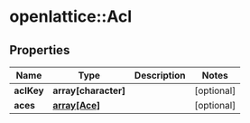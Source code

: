 # openlattice::Acl

## Properties
Name | Type | Description | Notes
------------ | ------------- | ------------- | -------------
**aclKey** | **array[character]** |  | [optional] 
**aces** | [**array[Ace]**](Ace.md) |  | [optional] 


